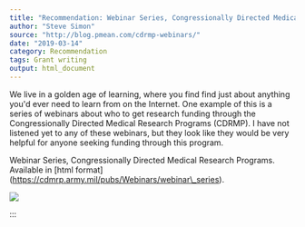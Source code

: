 ```yaml
---
title: "Recommendation: Webinar Series, Congressionally Directed Medical Research Programs"
author: "Steve Simon"
source: "http://blog.pmean.com/cdrmp-webinars/"
date: "2019-03-14"
category: Recommendation
tags: Grant writing
output: html_document
---
```


We live in a golden age of learning, where you find find just about
anything you'd ever need to learn from on the Internet. One example of
this is a series of webinars about who to get research funding through
the Congressionally Directed Medical Research Programs (CDRMP). I have
not listened yet to any of these webinars, but they look like they would
be very helpful for anyone seeking funding through this
program.

<!---More--->

Webinar Series, Congressionally Directed Medical Research Programs.
Available in \[html
format\](https://cdmrp.army.mil/pubs/Webinars/webinar\_series).

![](../../../images/cdrmp-webinars01.png)


:::

